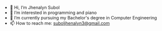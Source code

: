 - 👋 Hi, I’m Jhenalyn Subol
- 👀 I’m interested in programming and piano
- 🌱 I’m currently pursuing my Bachelor's degree in Computer Engineering 
- 📫 How to reach me: suboljhenalyn3@gmail.com

<!---
jhenals/jhenals is a ✨ special ✨ repository because its `README.md` (this file) appears on your GitHub profile.
You can click the Preview link to take a look at your changes.
--->
